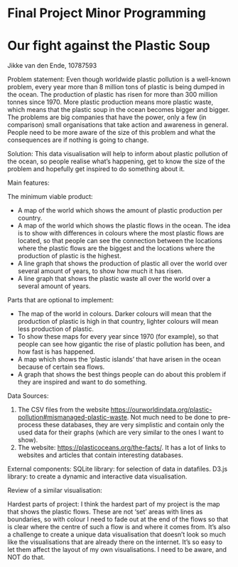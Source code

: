 # Final Project Minor Programming
# Our fight against the Plastic Soup

Jikke van den Ende, 10787593

Problem statement: 
Even though worldwide plastic pollution is a well-known problem, every year more than 8 million tons of plastic is being dumped in the ocean. The production of plastic has risen for more than 300 million tonnes since 1970. More plastic production means more plastic waste, which means that the plastic soup in the ocean becomes bigger and bigger. The problems are big companies that have the power, only a few (in comparison) small organisations that take action and awareness in general. People need to be more aware of the size of this problem and what the consequences are if nothing is going to change.  

Solution: 
This data visualisation will help to inform about plastic pollution of the ocean, so people realise what’s happening, get to know the size of the problem and hopefully get inspired to do something about it.

Main features: 

The minimum viable product: 
-	A map of the world which shows the amount of plastic production per country. 
-	A map of the world which shows the plastic flows in the ocean. The idea is to show with differences in colours where the most plastic flows are located, so that people can see the connection between the locations where the plastic flows are the biggest and the locations where the production of plastic is the highest. 
-	A line graph that shows the production of plastic all over the world over several amount of years, to show how much it has risen. 
-	A line graph that shows the plastic waste all over the world over a several amount of years. 

Parts that are optional to implement: 
-	The map of the world in colours. Darker colours will mean that the production of plastic is high in that country, lighter colours will mean less production of plastic. 
-	To show these maps for every year since 1970 (for example), so that people can see how gigantic the rise of plastic pollution has been, and how fast is has happened. 
-	A map which shows the ‘plastic islands’ that have arisen in the ocean because of certain sea flows. 
-	A graph that shows the best things people can do about this problem if they are inspired and want to do something. 

Data Sources: 
1.	The CSV files from the website https://ourworldindata.org/plastic-pollution#mismanaged-plastic-waste. Not much need to be done to pre-process these databases, they are very simplistic and contain only the used data for their graphs (which are very similar to the ones I want to show). 
2. The website: https://plasticoceans.org/the-facts/. It has a lot of links to websites and articles that contain interesting databases. 
 
External components: 
SQLite library: for selection of data in datafiles. 
D3.js library: to create a dynamic and interactive data visualisation. 

Review of a similar visualisation: 

Hardest parts of project: 
I think the hardest part of my project is the map that shows the plastic flows. These are not ‘set’ areas with lines as boundaries, so with colour I need to fade out at the end of the flows so that is clear where the centre of such a flow is and where it comes from. 
It’s also a challenge to create a unique data visualisation that doesn’t look so much like the visualisations that are already there on the internet. It’s so easy to let them affect the layout of my own visualisations. I need to be aware, and NOT do that. 





